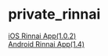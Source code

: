 # private_rinnai

<a href="itms-services://?action=download-manifest&amp;url=https://dl.dropboxusercontent.com/s/it8u7g12xsja7sj/manifest.plist">iOS Rinnai App(1.0.2)</a>
<br>
<a href="https://dl.dropboxusercontent.com/s/cpa0drfc4cjvd7d/app-release.apk">Android Rinnai App(1.4)</a>
